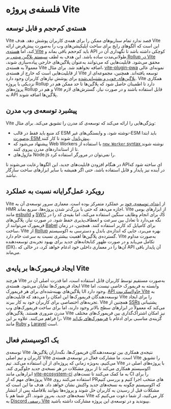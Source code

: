 <!-- # Project Philosophy
 

## Lean Extendable Core

Vite doesn't intend to cover every use case for every user. Vite aims to support the most common patterns to build Web apps out-of-the-box, but [Vite core](https://github.com/vitejs/vite) must remain lean with a small API surface to keep the project maintainable long-term. This goal is possible thanks to [Vite's rollup-based plugin system](./api-plugin.md). Features that can be implemented as external plugins will generally not be added to Vite core. [vite-plugin-pwa](https://vite-pwa-org.netlify.app/) is a great example of what can be achieved out of Vite core, and there are a lot of [well maintained plugins](https://github.com/vitejs/awesome-vite#plugins) to cover your needs. Vite works closely with the Rollup project to ensure that plugins can be used in both plain-rollup and Vite projects as much as possible, trying to push needed extensions to the Plugin API upstream when possible.

## Pushing the Modern Web

Vite provides opinionated features that push writing modern code. For example:

- The source code can only be written in ESM, where non-ESM dependencies need to be [pre-bundled as ESM](./dep-pre-bundling) in order to work.
- Web workers are encouraged to be written with the [`new Worker` syntax](./features#web-workers) to follow modern standards.
- Node.js modules cannot be used in the browser.

When adding new features, these patterns are followed to create a future-proof API, which may not always be compatible with other build tools.

## A Pragmatic Approach to Performance

Vite has been focused on performance since its [origins](./why.md). Its dev server architecture allows HMR that stays fast as projects scale. Vite uses native tools like [esbuild](https://esbuild.github.io/) and [SWC](https://github.com/vitejs/vite-plugin-react-swc) to implement intensive tasks but keeps the rest of the code in JS to balance speed with flexibility. When needed, framework plugins will tap into [Babel](https://babeljs.io/) to compile user code. And during build time Vite currently uses [Rollup](https://rollupjs.org/) where bundling size and having access to a wide ecosystem of plugins are more important than raw speed. Vite will continue to evolve internally, using new libraries as they appear to improve DX while keeping its API stable.

## Building Frameworks on Top of Vite

Although Vite can be used by users directly, it shines as a tool to create frameworks. Vite core is framework agnostic, but there are polished plugins for each UI framework. Its [JS API](./api-javascript.md) allows App Framework authors to use Vite features to create tailored experiences for their users. Vite includes support for [SSR primitives](./ssr.md), usually present in higher-level tools but fundamental to building modern web frameworks. And Vite plugins complete the picture by offering a way to share between frameworks. Vite is also a great fit when paired with [Backend frameworks](./backend-integration.md) like [Ruby](https://vite-ruby.netlify.app/) and [Laravel](https://laravel.com/docs/10.x/vite).

## An Active Ecosystem

Vite evolution is a cooperation between framework and plugin maintainers, users, and the Vite team. We encourage active participation in Vite's Core development once a project adopts Vite. We work closely with the main projects in the ecosystem to minimize regressions on each release, aided by tools like [vite-ecosystem-ci](https://github.com/vitejs/vite-ecosystem-ci). It allows us to run the CI of major projects using Vite on selected PRs and gives us a clear status of how the Ecosystem would react to a release. We strive to fix regressions before they hit users and allow projects to update to the next versions as soon as they are released. If you are working with Vite, we invite you to join [Vite's Discord](https://chat.vite.dev) and get involved in the project too. -->





# فلسفه‌ی پروژه Vite

## هسته‌ی کم‌حجم و قابل توسعه

Vite قصد ندارد تمام سناریوهای ممکن را برای همه‌ی کاربران پوشش دهد. هدف Vite این است که الگوهای رایج برای ساخت اپلیکیشن‌های وب را به‌صورت پیش‌فرض ارائه کند، اما [هسته‌ی Vite](https://github.com/vitejs/vite) باید کم‌حجم باقی بماند و API کوچکی داشته باشد تا نگهداری آن در طولانی‌مدت ساده باشد. این هدف به لطف [سیستم پلاگین مبتنی بر Rollup در Vite](./api-plugin.md) محقق می‌شود. قابلیت‌هایی که می‌توانند به‌عنوان پلاگین‌های خارجی پیاده‌سازی شوند، معمولاً به هسته‌ی Vite اضافه نخواهند شد. برای مثال، [vite-plugin-pwa](https://vite-pwa-org.netlify.app/) نمونه‌ای عالی از قابلیت‌هایی است که خارج از هسته‌ی Vite توسعه یافته‌اند. همچنین، مجموعه‌ای از [پلاگین‌های خوب و پشتیبانی‌شده](https://github.com/vitejs/awesome-vite#plugins) برای پوشش نیازهای کاربران وجود دارد. Vite همکاری نزدیکی با پروژه Rollup دارد تا اطمینان حاصل شود که پلاگین‌ها تا حد ممکن هم در پروژه‌های Rollup و هم در Vite قابل استفاده باشند و در صورت نیاز، گسترش‌های لازم به API پلاگین‌ها اضافه شوند.

## پیشبرد توسعه‌ی وب مدرن

Vite ویژگی‌هایی را ارائه می‌کند که توسعه‌ی کد مدرن را تشویق می‌کند. برای مثال:

- کد منبع باید فقط در قالب ESM نوشته شود، و وابستگی‌های غیر-ESM باید ابتدا [به‌صورت ESM پیش‌باندل](./dep-pre-bundling) شوند تا کار کنند.
- پیشنهاد می‌شود که Web Workers با استفاده از [ `new Worker` syntax ](./features#web-workers) نوشته شوند تا از استانداردهای مدرن پیروی کنند.
- ماژول‌های Node.js را نمی‌توان در مرورگر استفاده کرد.

در هنگام افزودن قابلیت‌های جدید، این الگوها رعایت می‌شوند تا API‌ای ساخته شود که در آینده نیز پایدار و قابل استفاده باشد، حتی اگر همیشه با سایر ابزارهای ساخت سازگار نباشد.

## رویکرد عمل‌گرایانه نسبت به عملکرد

Vite از [ابتدای توسعه‌ی خود](./why.md) بر عملکرد متمرکز بوده است. معماری سرور توسعه‌ی آن به HMR اجازه می‌دهد که حتی با بزرگ‌تر شدن پروژه‌ها، سریع بماند. Vite از ابزارهای بومی مانند [esbuild](https://esbuild.github.io/) و [SWC](https://github.com/vitejs/vite-plugin-react-swc) برای انجام وظایف سنگین استفاده می‌کند، اما بقیه‌ی کد را در JS نگه می‌دارد تا تعادل بین سرعت و انعطاف‌پذیری حفظ شود. در صورت نیاز، پلاگین‌های فریمورک می‌توانند از [Babel](https://babeljs.io/) برای کامپایل کد کاربر استفاده کنند. همچنین، در زمان ساخت، Vite از [Rollup](https://rollupjs.org/) بهره می‌برد، جایی که اندازه‌ی باندل و دسترسی به اکوسیستم گسترده‌ی پلاگین‌ها اهمیت بیشتری نسبت به سرعت خام دارد. Vite به‌صورت مداوم تکامل می‌یابد و در صورت ظهور کتابخانه‌های جدید برای بهبود تجربه‌ی توسعه‌دهنده (DX)، آن‌ها را در معماری داخلی خود ادغام خواهد کرد، در حالی که API آن پایدار باقی می‌ماند.

## ایجاد فریمورک‌ها بر پایه‌ی Vite

هرچند Vite به‌صورت مستقیم توسط کاربران قابل استفاده است، اما قدرت اصلی آن در ایجاد فریمورک‌ها نمایان می‌شود. هسته‌ی Vite وابسته به فریمورک خاصی نیست، اما پلاگین‌های بهینه‌شده‌ای برای هر فریمورک UI وجود دارد. [API جاوااسکریپت Vite](./api-javascript.md) به توسعه‌دهندگان فریمورک‌ها این امکان را می‌دهد که قابلیت‌های Vite را برای ایجاد تجربه‌های اختصاصی برای کاربران خود به کار ببرند. Vite همچنین از [SSRs](./ssr.md) پشتیبانی می‌کند که معمولاً در ابزارهای سطح بالاتر وجود دارند، اما برای ساخت فریمورک‌های وب مدرن ضروری هستند. پلاگین‌های Vite نیز امکان اشتراک‌گذاری بین فریمورک‌های مختلف را فراهم می‌کنند. علاوه بر این، Vite گزینه‌ی مناسبی برای ادغام با [فریمورک‌های بک‌اند](./backend-integration.md) مانند [Ruby](https://vite-ruby.netlify.app/) و [Laravel](https://laravel.com/docs/10.x/vite) است.

## یک اکوسیستم فعال

توسعه‌ی Vite نتیجه‌ی همکاری بین توسعه‌دهندگان فریمورک‌ها، نگه‌داران پلاگین‌ها، کاربران و تیم اصلی Vite است. ما مشارکت فعال در توسعه‌ی هسته‌ی Vite را تشویق می‌کنیم، به‌ویژه زمانی که پروژه‌ای از آن استفاده می‌کند. تیم Vite با پروژه‌های اصلی در اکوسیستم همکاری می‌کند تا از بروز مشکلات در هر نسخه‌ی جدید جلوگیری کند. ابزارهایی مانند [vite-ecosystem-ci](https://github.com/vitejs/vite-ecosystem-ci) به ما کمک می‌کنند تا تست‌های CI را برای پروژه‌های مهم که از Vite استفاده می‌کنند روی PRهای منتخب اجرا کنیم و بررسی کنیم که اکوسیستم چگونه به نسخه‌های جدید واکنش نشان خواهد داد. هدف ما این است که مشکلات قبل از رسیدن به کاربران حل شوند و پروژه‌ها بتوانند بلافاصله پس از انتشار نسخه‌های جدید، به‌روز شوند. اگر شما هم با Vite کار می‌کنید، از شما دعوت می‌کنیم که به [Discord رسمی Vite](https://chat.vite.dev) بپیوندید و در توسعه‌ی این پروژه مشارکت داشته باشید.
